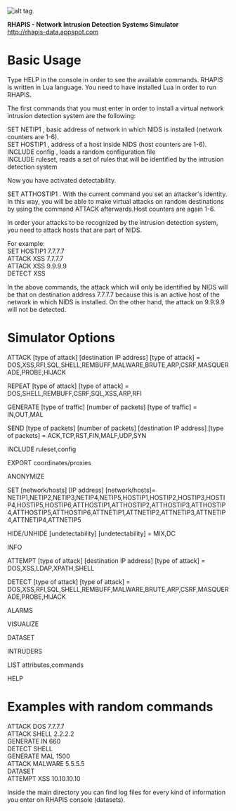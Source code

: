![alt tag](http://rhapis-data.appspot.com/hylxewMvLuCRVA4SdeC5FVxH5IB8yeQwNBbodEytie7BOt0MFCUzApSlFxWj81vdw2NehqlbC4dEcilfZJSVl7fllaz6GzdlR2VNll98KEJpK8aGtro11NKjkjLx5QeL3JcCji4BHkWM2LqdyzhfJ4nz9jPzcZEk5vLqIu1eW180VoDaQyaw3wtaX9Oe.png)

<b>RHAPIS - Network Intrusion Detection Systems Simulator</b><br>
http://rhapis-data.appspot.com

# Basic Usage

Type HELP in the console in order to see the available commands. RHAPIS is written in Lua language. You need to have installed Lua in order to run RHAPIS.

The first commands that you must enter in order to install a virtual network intrusion detection system are the following:

SET NETIP1 <ip address> , basic address of network in which NIDS is installed (network counters are 1-6).<br>
SET HOSTIP1 <ip address> , address of a host inside NIDS (host counters are 1-6).<Br>
INCLUDE config , loads a random configuration file<br>
INCLUDE ruleset, reads a set of rules that will be identified by the intrusion detection system<br>

Now you have activated detectability.

SET ATTHOSTIP1 <ip address>. With the current command you set an attacker's identity. In this way, you will be able to make virtual attacks on random destinations by using the command ATTACK afterwards.Host counters are again 1-6.

In order your attacks to be recognized by the intrusion detection system, you need to attack hosts that are part of NIDS. 

For example:<br>
SET HOSTIP1 7.7.7.7<br>
ATTACK XSS 7.7.7.7<Br>
ATTACK XSS 9.9.9.9<Br>
DETECT XSS<br>

In the above commands, the attack which will only be identified by NIDS will be that on destination address 7.7.7.7 because this is an active host of the network in which NIDS is installed. On the other hand, the attack on 9.9.9.9 will not be detected.

# Simulator Options

ATTACK [type of attack] [destination IP address]
[type of attack] = DOS,XSS,RFI,SQL,SHELL,REMBUFF,MALWARE,BRUTE,ARP,CSRF,MASQUERADE,PROBE,HIJACK

REPEAT [type of attack]
[type of attack] = DOS,SHELL,REMBUFF,CSRF,SQL,XSS,ARP,RFI

GENERATE [type of traffic] [number of packets]
[type of traffic] = IN,OUT,MAL

SEND [type of packets] [number of packets] [destination IP address]
[type of packets] = ACK,TCP,RST,FIN,MALF,UDP,SYN

INCLUDE ruleset,config

EXPORT coordinates/proxies

ANONYMIZE

SET [network/hosts] [IP address]
[network/hosts]= NETIP1,NETIP2,NETIP3,NETIP4,NETIP5,HOSTIP1,HOSTIP2,HOSTIP3,HOSTIP4,HOSTIP5,HOSTIP6,ATTHOSTIP1,ATTHOSTIP2,ATTHOSTIP3,ATTHOSTIP4,ATTHOSTIP5,ATTHOSTIP6,ATTNETIP1,ATTNETIP2,ATTNETIP3,ATTNETIP4,ATTNETIP4,ATTNETIP5

HIDE/UNHIDE [undetectability]
[undetectability] = MIX,DC

INFO

ATTEMPT [type of attack] [destination IP address]
[type of attack] = DOS,XSS,LDAP,XPATH,SHELL

DETECT [type of attack]
[type of attack] = DOS,XSS,RFI,SQL,SHELL,REMBUFF,MALWARE,BRUTE,ARP,CSRF,MASQUERADE,PROBE,HIJACK

ALARMS

VISUALIZE

DATASET

INTRUDERS

LIST attributes,commands

HELP



# Examples with random commands

ATTACK DOS 7.7.7.7<br>
ATTACK SHELL 2.2.2.2<br>
GENERATE IN 660<br>
DETECT SHELL<Br>
GENERATE MAL 1500<br>
ATTACK MALWARE 5.5.5.5<br>
DATASET<br>
ATTEMPT XSS 10.10.10.10<br>

Inside the main directory you can find log files for every kind of information you enter on RHAPIS console (datasets).
